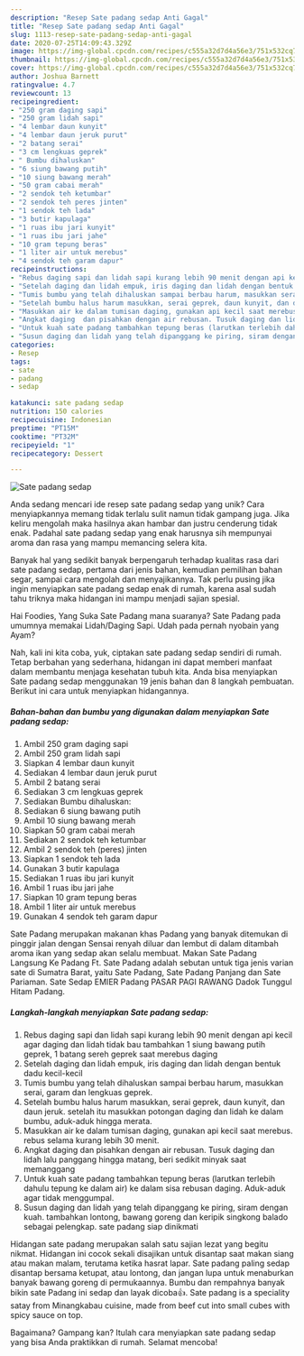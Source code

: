 ```yaml
---
description: "Resep Sate padang sedap Anti Gagal"
title: "Resep Sate padang sedap Anti Gagal"
slug: 1113-resep-sate-padang-sedap-anti-gagal
date: 2020-07-25T14:09:43.329Z
image: https://img-global.cpcdn.com/recipes/c555a32d7d4a56e3/751x532cq70/sate-padang-sedap-foto-resep-utama.jpg
thumbnail: https://img-global.cpcdn.com/recipes/c555a32d7d4a56e3/751x532cq70/sate-padang-sedap-foto-resep-utama.jpg
cover: https://img-global.cpcdn.com/recipes/c555a32d7d4a56e3/751x532cq70/sate-padang-sedap-foto-resep-utama.jpg
author: Joshua Barnett
ratingvalue: 4.7
reviewcount: 13
recipeingredient:
- "250 gram daging sapi"
- "250 gram lidah sapi"
- "4 lembar daun kunyit"
- "4 lembar daun jeruk purut"
- "2 batang serai"
- "3 cm lengkuas geprek"
- " Bumbu dihaluskan"
- "6 siung bawang putih"
- "10 siung bawang merah"
- "50 gram cabai merah"
- "2 sendok teh ketumbar"
- "2 sendok teh peres jinten"
- "1 sendok teh lada"
- "3 butir kapulaga"
- "1 ruas ibu jari kunyit"
- "1 ruas ibu jari jahe"
- "10 gram tepung beras"
- "1 liter air untuk merebus"
- "4 sendok teh garam dapur"
recipeinstructions:
- "Rebus daging sapi dan lidah sapi kurang lebih 90 menit dengan api kecil agar daging dan lidah tidak bau tambahkan 1 siung bawang putih geprek, 1 batang sereh geprek saat merebus daging"
- "Setelah daging dan lidah empuk, iris daging dan lidah dengan bentuk dadu kecil-kecil"
- "Tumis bumbu yang telah dihaluskan sampai berbau harum, masukkan serai, garam dan lengkuas geprek."
- "Setelah bumbu halus harum masukkan, serai geprek, daun kunyit, dan daun jeruk. setelah itu masukkan potongan daging dan lidah ke dalam bumbu, aduk-aduk hingga merata."
- "Masukkan air ke dalam tumisan daging, gunakan api kecil saat merebus. rebus selama kurang lebih 30 menit."
- "Angkat daging  dan pisahkan dengan air rebusan. Tusuk daging dan lidah lalu panggang hingga matang, beri sedikit minyak saat memanggang"
- "Untuk kuah sate padang tambahkan tepung beras (larutkan terlebih dahulu tepung ke dalam air) ke dalam sisa rebusan daging. Aduk-aduk agar tidak menggumpal."
- "Susun daging dan lidah yang telah dipanggang ke piring, siram dengan kuah. tambahkan lontong, bawang goreng dan keripik singkong balado sebagai pelengkap. sate padang siap dinikmati"
categories:
- Resep
tags:
- sate
- padang
- sedap

katakunci: sate padang sedap 
nutrition: 150 calories
recipecuisine: Indonesian
preptime: "PT15M"
cooktime: "PT32M"
recipeyield: "1"
recipecategory: Dessert

---
```



![Sate padang sedap](https://img-global.cpcdn.com/recipes/c555a32d7d4a56e3/751x532cq70/sate-padang-sedap-foto-resep-utama.jpg)

Anda sedang mencari ide resep sate padang sedap yang unik? Cara menyiapkannya memang tidak terlalu sulit namun tidak gampang juga. Jika keliru mengolah maka hasilnya akan hambar dan justru cenderung tidak enak. Padahal sate padang sedap yang enak harusnya sih mempunyai aroma dan rasa yang mampu memancing selera kita.

Banyak hal yang sedikit banyak berpengaruh terhadap kualitas rasa dari sate padang sedap, pertama dari jenis bahan, kemudian pemilihan bahan segar, sampai cara mengolah dan menyajikannya. Tak perlu pusing jika ingin menyiapkan sate padang sedap enak di rumah, karena asal sudah tahu triknya maka hidangan ini mampu menjadi sajian spesial.

Hai Foodies, Yang Suka Sate Padang mana suaranya? Sate Padang pada umumnya memakai Lidah/Daging Sapi. Udah pada pernah nyobain yang Ayam?


Nah, kali ini kita coba, yuk, ciptakan sate padang sedap sendiri di rumah. Tetap berbahan yang sederhana, hidangan ini dapat memberi manfaat dalam membantu menjaga kesehatan tubuh kita. Anda bisa menyiapkan Sate padang sedap menggunakan 19 jenis bahan dan 8 langkah pembuatan. Berikut ini cara untuk menyiapkan hidangannya.

<!--inarticleads1-->

##### Bahan-bahan dan bumbu yang digunakan dalam menyiapkan Sate padang sedap:

1. Ambil 250 gram daging sapi
1. Ambil 250 gram lidah sapi
1. Siapkan 4 lembar daun kunyit
1. Sediakan 4 lembar daun jeruk purut
1. Ambil 2 batang serai
1. Sediakan 3 cm lengkuas geprek
1. Sediakan  Bumbu dihaluskan:
1. Sediakan 6 siung bawang putih
1. Ambil 10 siung bawang merah
1. Siapkan 50 gram cabai merah
1. Sediakan 2 sendok teh ketumbar
1. Ambil 2 sendok teh (peres) jinten
1. Siapkan 1 sendok teh lada
1. Gunakan 3 butir kapulaga
1. Sediakan 1 ruas ibu jari kunyit
1. Ambil 1 ruas ibu jari jahe
1. Siapkan 10 gram tepung beras
1. Ambil 1 liter air untuk merebus
1. Gunakan 4 sendok teh garam dapur


Sate Padang merupakan makanan khas Padang yang banyak ditemukan di pinggir jalan dengan Sensai renyah diluar dan lembut di dalam ditambah aroma ikan yang sedap akan selalu membuat. Makan Sate Padang Langsung Ke Padang Ft. Sate Padang adalah sebutan untuk tiga jenis varian sate di Sumatra Barat, yaitu Sate Padang, Sate Padang Panjang dan Sate Pariaman. Sate Sedap EMIER Padang PASAR PAGI RAWANG Dadok Tunggul Hitam Padang. 

<!--inarticleads2-->

##### Langkah-langkah menyiapkan Sate padang sedap:

1. Rebus daging sapi dan lidah sapi kurang lebih 90 menit dengan api kecil agar daging dan lidah tidak bau tambahkan 1 siung bawang putih geprek, 1 batang sereh geprek saat merebus daging
1. Setelah daging dan lidah empuk, iris daging dan lidah dengan bentuk dadu kecil-kecil
1. Tumis bumbu yang telah dihaluskan sampai berbau harum, masukkan serai, garam dan lengkuas geprek.
1. Setelah bumbu halus harum masukkan, serai geprek, daun kunyit, dan daun jeruk. setelah itu masukkan potongan daging dan lidah ke dalam bumbu, aduk-aduk hingga merata.
1. Masukkan air ke dalam tumisan daging, gunakan api kecil saat merebus. rebus selama kurang lebih 30 menit.
1. Angkat daging  dan pisahkan dengan air rebusan. Tusuk daging dan lidah lalu panggang hingga matang, beri sedikit minyak saat memanggang
1. Untuk kuah sate padang tambahkan tepung beras (larutkan terlebih dahulu tepung ke dalam air) ke dalam sisa rebusan daging. Aduk-aduk agar tidak menggumpal.
1. Susun daging dan lidah yang telah dipanggang ke piring, siram dengan kuah. tambahkan lontong, bawang goreng dan keripik singkong balado sebagai pelengkap. sate padang siap dinikmati


Hidangan sate padang merupakan salah satu sajian lezat yang begitu nikmat. Hidangan ini cocok sekali disajikan untuk disantap saat makan siang atau makan malam, terutama ketika hasrat lapar. Sate padang paling sedap disantap bersama ketupat, atau lontong, dan jangan lupa untuk menaburkan banyak bawang goreng di permukaannya. Bumbu dan rempahnya banyak bikin sate Padang ini sedap dan layak dicoba👍. Sate padang is a speciality satay from Minangkabau cuisine, made from beef cut into small cubes with spicy sauce on top. 

Bagaimana? Gampang kan? Itulah cara menyiapkan sate padang sedap yang bisa Anda praktikkan di rumah. Selamat mencoba!
